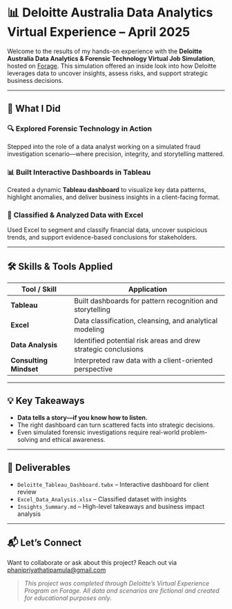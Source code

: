 # 📊 Deloitte Australia Data Analytics Virtual Experience – April 2025

Welcome to the results of my hands-on experience with the **Deloitte Australia Data Analytics & Forensic Technology Virtual Job Simulation**, hosted on [Forage](https://www.theforage.com/). This simulation offered an inside look into how Deloitte leverages data to uncover insights, assess risks, and support strategic business decisions.

---

## 🧠 What I Did

### 🔍 **Explored Forensic Technology in Action**
Stepped into the role of a data analyst working on a simulated fraud investigation scenario—where precision, integrity, and storytelling mattered.

### 📊 **Built Interactive Dashboards in Tableau**
Created a dynamic **Tableau dashboard** to visualize key data patterns, highlight anomalies, and deliver business insights in a client-facing format.

### 📑 **Classified & Analyzed Data with Excel**
Used Excel to segment and classify financial data, uncover suspicious trends, and support evidence-based conclusions for stakeholders.

---

## 🛠️ Skills & Tools Applied

| Tool / Skill | Application |
|--------------|-------------|
| **Tableau** | Built dashboards for pattern recognition and storytelling |
| **Excel** | Data classification, cleansing, and analytical modeling |
| **Data Analysis** | Identified potential risk areas and drew strategic conclusions |
| **Consulting Mindset** | Interpreted raw data with a client-oriented perspective |

---

## 💡 Key Takeaways

- **Data tells a story—if you know how to listen.**
- The right dashboard can turn scattered facts into strategic decisions.
- Even simulated forensic investigations require real-world problem-solving and ethical awareness.

---

## 📎 Deliverables

- `Deloitte_Tableau_Dashboard.twbx` – Interactive dashboard for client review  
- `Excel_Data_Analysis.xlsx` – Classified dataset with insights  
- `Insights_Summary.md` – High-level takeaways and business impact analysis  

---

## 📬 Let’s Connect

Want to collaborate or ask about this project? Reach out via phanipriyathatipamula@gmail.com

> _This project was completed through Deloitte’s Virtual Experience Program on Forage. All data and scenarios are fictional and created for educational purposes only._
